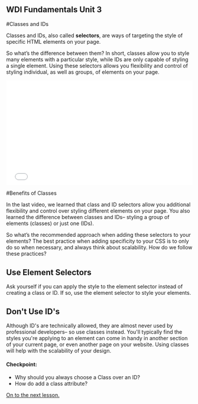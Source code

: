 **WDI Fundamentals Unit 3**
---

#Classes and IDs

Classes and IDs, also called **selectors**, are ways of targeting the style of specific HTML elements on your page.

So what’s the difference between them? In short, classes allow you to style many elements with a particular style, while IDs are only capable of styling a single element. Using these selectors allows you flexibility and control of styling individual, as well as groups, of elements on your page.

<div class="wistia_responsive_padding" style="padding:56.25% 0 0 0;position:relative;"><div class="wistia_responsive_wrapper" style="height:100%;left:0;position:absolute;top:0;width:100%;"><iframe src="//fast.wistia.net/embed/iframe/ugwfg1gtqw?seo=false&videoFoam=true" allowtransparency="true" frameborder="0" scrolling="no" class="wistia_embed" name="wistia_embed" allowfullscreen mozallowfullscreen webkitallowfullscreen oallowfullscreen msallowfullscreen width="100%" height="100%"></iframe></div></div>
<script src="//fast.wistia.net/assets/external/E-v1.js" async></script>

#Benefits of Classes

In the last video, we learned that class and ID selectors allow you additional flexibility and control over styling different elements on your page. You also learned the difference between classes and IDs– styling a group of elements (classes) or just one (IDs).

So what’s the recommended approach when adding these selectors to your elements? The best practice when adding specificity to your CSS is to only do so when necessary, and always think about scalability. How do we follow these practices?

## Use Element Selectors
Ask yourself if you can apply the style to the element selector instead of creating a class or ID. If so, use the element selector to style your elements.

## Don't Use ID's
Although ID's are technically allowed, they are almost never used by professional developers– so use classes instead. You'll typically find the styles you're applying to an element can come in handy in another section of your current page, or even another page on your website. Using classes will help with the scalability of your design.


#### Checkpoint:

* Why should you always choose a Class over an ID?
* How do add a class attribute?

[On to the next lesson.](04_lesson.md)
